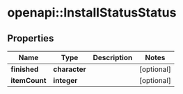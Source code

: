 # openapi::InstallStatusStatus


## Properties
Name | Type | Description | Notes
------------ | ------------- | ------------- | -------------
**finished** | **character** |  | [optional] 
**itemCount** | **integer** |  | [optional] 


